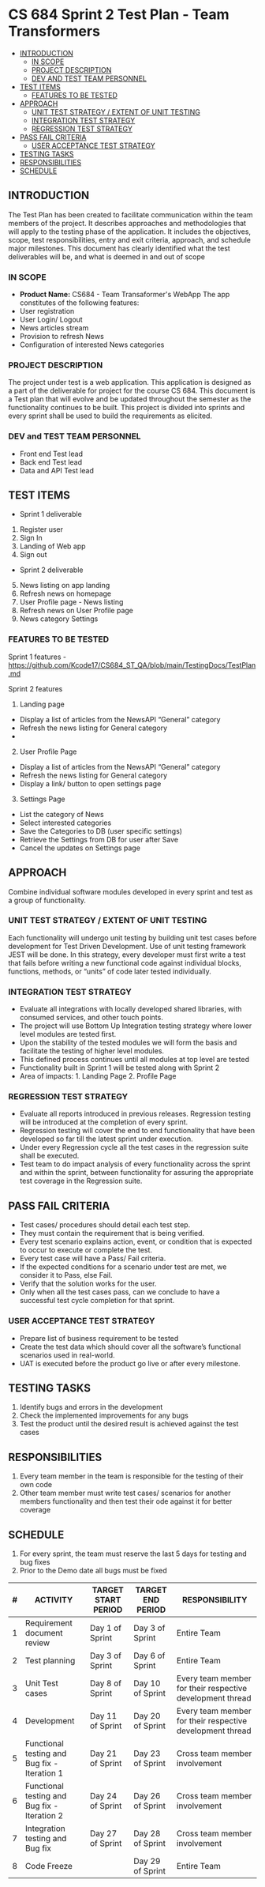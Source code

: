 
# CS 684 Sprint 2 Test Plan - Team Transformers

- [INTRODUCTION](#introduction)
  - [IN SCOPE](#in-scope)
  - [PROJECT DESCRIPTION](#project-description)
  - [DEV AND TEST TEAM PERSONNEL](#dev-and-test-team-personnel)
- [TEST ITEMS](#test-items)
  - [FEATURES TO BE TESTED](#features-to-be-tested)
- [APPROACH](#integration-test-section)
  - [UNIT TEST STRATEGY / EXTENT OF UNIT TESTING](#unit-test-strategy--extent-of-unit-testing)
  - [INTEGRATION TEST STRATEGY](#integration-test-strategy)
  - [REGRESSION TEST STRATEGY](#regression-test-strategy)
- [PASS FAIL CRITERIA](#pass-fail-criteria)
  - [USER ACCEPTANCE TEST STRATEGY](#user-acceptance-test-strategy)
- [TESTING TASKS](#testing-tasks)
- [RESPONSIBILITIES](#responsibilities)
- [SCHEDULE](#schedule)

## INTRODUCTION

The Test Plan has been created to facilitate communication within the team members of the project. It describes approaches and methodologies that will apply to the testing phase of the application. It includes the objectives, scope, test responsibilities, entry and exit criteria, approach, and schedule major milestones. 
This document has clearly identified what the test deliverables will be, and what is deemed in and out of scope

### IN SCOPE

- **Product Name:** CS684 - Team Transaformer's WebApp
The app constitutes of the following features:
- User registration 
- User Login/ Logout 
- News articles stream
- Provision to refresh News
- Configuration of interested News categories


### PROJECT DESCRIPTION

The project under test is a web application. This application is designed as a part of the deliverable for project for the course CS 684. This document is a Test plan that will evolve and be updated throughout the semester as the functionality continues to be built. This project is divided into sprints and every sprint shall be used to build the requirements as elicited.

### DEV and TEST TEAM PERSONNEL

- Front end Test lead
- Back end Test lead
- Data and API Test lead

## TEST ITEMS
- Sprint 1 deliverable
1. Register user
2. Sign In
3. Landing of Web app
4. Sign out

- Sprint 2 deliverable
5. News listing on app landing
6. Refresh news on homepage
7. User Profile page - News listing
8. Refresh news on User Profile page
9. News category Settings 



### FEATURES TO BE TESTED

Sprint 1 features - https://github.com/Kcode17/CS684_ST_QA/blob/main/TestingDocs/TestPlan.md

Sprint 2 features

1. Landing page
- Display a list of articles from the NewsAPI “General” category
- Refresh the news listing for General category
- 
2. User Profile Page
- Display a list of articles from the NewsAPI “General” category
- Refresh the news listing for General category
- Display a link/ button to open settings page

3. Settings Page
- List the category of News
- Select interested categories
- Save the Categories to DB (user specific settings)
- Retrieve the Settings from DB for user after Save
- Cancel the updates on Settings page

## APPROACH

Combine individual software modules developed in every sprint and test as a group of functionality.

### UNIT TEST STRATEGY / EXTENT OF UNIT TESTING

Each functionality will undergo unit testing by building unit test cases before development for Test Driven Development. Use of unit testing framework JEST will be done. In this strategy, every developer must first write a test that fails before writing a new functional code against individual blocks, functions, methods, or “units” of code later tested individually. 

### INTEGRATION TEST STRATEGY

- Evaluate all integrations with locally developed shared libraries, with consumed services, and other touch points.
- The project will use Bottom Up Integration testing strategy where lower level modules are tested first.
- Upon the stability of the tested modules we will form the basis and facilitate the testing of higher level modules.
- This defined process continues until all modules at top level are tested
- Functionality built in Sprint 1 will be tested along with Sprint 2
- Area of impacts:
      1. Landing Page
      2. Profile Page


### REGRESSION TEST STRATEGY

- Evaluate all reports introduced in previous releases. Regression testing will be introduced at the completion of every sprint. 
- Regression testing will cover the end to end functionality that have been developed so far till the latest sprint under execution.
- Under every Regression cycle all the test cases in the regression suite shall be executed.
- Test team to do impact analysis of every functionality across the sprint and within the sprint, between functionality for assuring the appropriate test coverage in the Regression suite.



## PASS FAIL CRITERIA

- Test cases/ procedures should detail each test step.
- They must contain the requirement that is being verified.
- Every test scenario explains action, event, or condition that is expected to occur to execute or complete the test.
- Every test case will have a Pass/ Fail criteria.
- If the expected conditions for a scenario under test are met, we consider it to Pass, else Fail.
- Verify that the solution works for the user.
- Only when all the test cases pass, can we conclude to have a successful test cycle completion for that sprint.

### USER ACCEPTANCE TEST STRATEGY

- Prepare list of business requirement to be tested
- Create the test data which should cover all the software’s functional scenarios used in real-world.
- UAT is executed before the product go live or after every milestone.

## TESTING TASKS
1. Identify bugs and errors in the development
2. Check the implemented improvements for any bugs
3. Test the product until the desired result is achieved against the test cases

## RESPONSIBILITIES
1. Every team member in the team is responsible for the testing of their own code
2. Other team member must write test cases/ scenarios for another members functionality and then test their ode against it for better coverage

## SCHEDULE
1. For every sprint, the team must reserve the last 5 days for testing and bug fixes
2. Prior to the Demo date all bugs must be fixed  

| #   | ACTIVITY   | TARGET START PERIOD| TARGET END PERIOD| RESPONSIBILITY|
| --- | ---------  | ---------------- | --------------     | ----          |
| 1   |Requirement document review|  Day 1 of Sprint  | Day 3 of Sprint | Entire Team   |
| 2   |Test planning|  Day 3 of Sprint  | Day 6 of Sprint | Entire Team      |         
| 3   |Unit Test cases|  Day 8 of Sprint  | Day 10 of Sprint |Every team member for their respective development thread       |    
| 4   |Development|  Day 11 of Sprint  | Day 20 of Sprint | Every team member for their respective development thread       |  
| 5   |Functional testing and Bug fix - Iteration 1|  Day 21 of Sprint  | Day 23 of Sprint | Cross team member involvement      |   
| 6   |Functional testing and Bug fix - Iteration 2|  Day 24 of Sprint  | Day 26 of Sprint | Cross team member involvement      |  
| 7   |Integration testing and Bug fix|  Day 27 of Sprint  | Day 28 of Sprint | Cross team member involvement      |  
| 8   |Code Freeze|    | Day 29 of Sprint | Entire Team      |  
